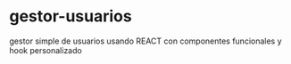 # gestor-usuarios
 gestor simple de usuarios usando REACT con componentes funcionales y hook personalizado
